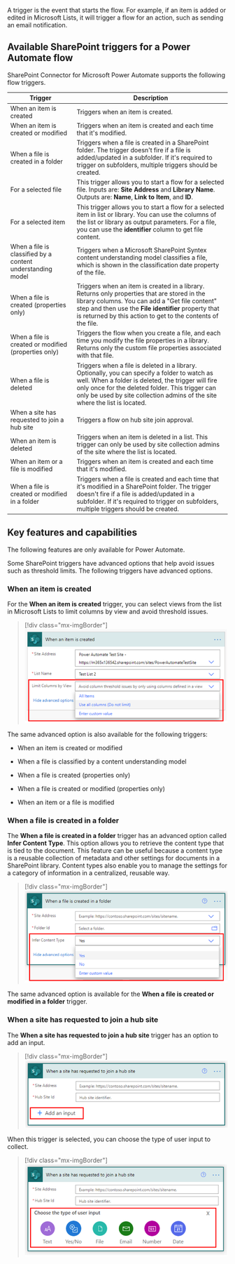 A trigger is the event that starts the flow. For example, if an item is added or edited in Microsoft Lists, it will trigger a flow for an action, such as sending an email notification.

## Available SharePoint triggers for a Power Automate flow

SharePoint Connector for Microsoft Power Automate supports the following flow triggers.

| **Trigger** | **Description** |
|-------------|-----------------|
| When an item is created | Triggers when an item is created. |
| When an item is created or modified | Triggers when an item is created and each time that it's modified. |
| When a file is created in a folder | Triggers when a file is created in a SharePoint folder. The trigger doesn't fire if a file is added/updated in a subfolder. If it's required to trigger on subfolders, multiple triggers should be created. |
| For a selected file | This trigger allows you to start a flow for a selected file. Inputs are: **Site Address** and **Library Name**. Outputs are: **Name**, **Link to Item**, and **ID**. |
| For a selected item | This trigger allows you to start a flow for a selected item in list or library. You can use the columns of the list or library as output parameters. For a file, you can use the **identifier** column to get file content. |
| When a file is classified by a content understanding model | Triggers when a Microsoft SharePoint Syntex content understanding model classifies a file, which is shown in the classification date property of the file. |
| When a file is created (properties only) | Triggers when an item is created in a library. Returns only properties that are stored in the library columns. You can add a "Get file content" step and then use the **File identifier** property that is returned by this action to get to the contents of the file. |
| When a file is created or modified (properties only) | Triggers the flow when you create a file, and each time you modify the file properties in a library. Returns only the custom file properties associated with that file.
| When a file is deleted | Triggers when a file is deleted in a library. Optionally, you can specify a folder to watch as well. When a folder is deleted, the trigger will fire only once for the deleted folder. This trigger can only be used by site collection admins of the site where the list is located. |
| When a site has requested to join a hub site | Triggers a flow on hub site join approval. |
| When an item is deleted | Triggers when an item is deleted in a list. This trigger can only be used by site collection admins of the site where the list is located. |
| When an item or a file is modified | Triggers when an item is created and each time that it's modified. |
| When a file is created or modified in a folder | Triggers when a file is created and each time that it's modified in a SharePoint folder. The trigger doesn't fire if a file is added/updated in a subfolder. If it's required to trigger on subfolders, multiple triggers should be created. |

## Key features and capabilities

The following features are only available for Power Automate.

Some SharePoint triggers have advanced options that help avoid issues such as threshold limits. The following triggers have advanced options.

### When an item is created

For the **When an item is created** trigger, you can select views from the list in Microsoft Lists to limit columns by view and avoid threshold issues.

> [!div class="mx-imgBorder"]
> [![Screenshot of the When an item is created dialog box.](../media/2-1-created.png)](../media/2-1-created.png#lightbox)

The same advanced option is also available for the following triggers:

- When an item is created or modified

- When a file is classified by a content understanding model

- When a file is created (properties only)

- When a file is created or modified (properties only)

- When an item or a file is modified

### When a file is created in a folder

The **When a file is created in a folder** trigger has an advanced option called **Infer Content Type**. This option allows you to retrieve the content type that is tied to the document. This feature can be useful because a content type is a reusable collection of metadata and other settings for documents in a SharePoint library. Content types also enable you to manage the settings for a category of information in a centralized, reusable way.

> [!div class="mx-imgBorder"]
> [![Screenshot of the When a file is created in a folder dialog box.](../media/2-2-file-created.png)](../media/2-2-file-created.png#lightbox)

The same advanced option is available for the **When a file is created or modified in a folder** trigger.

### When a site has requested to join a hub site

The **When a site has requested to join a hub site** trigger has an option to add an input.

> [!div class="mx-imgBorder"]
> [![Screenshot of the When a site has requested to join a hub site dialog box.](../media/2-3-join-hub-site.png)](../media/2-3-join-hub-site.png#lightbox)

When this trigger is selected, you can choose the type of user input to collect.

> [!div class="mx-imgBorder"]
> [![Screenshot of the dialog box with Add an input button selected to reveal the input types of Text, Yes/No, File, Email, Number, and Date.](../media/2-4-choose-type.png)](../media/2-4-choose-type.png#lightbox)
